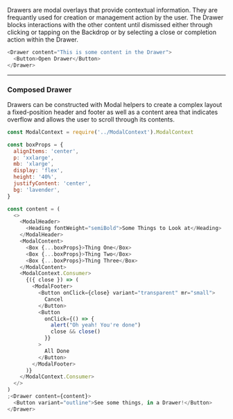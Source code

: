 Drawers are modal overlays that provide contextual information. They are frequantly used for creation or management action by the user. The Drawer blocks interactions with the other content until dismissed either through clicking or tapping on the Backdrop or by selecting a close or completion action within the Drawer.

```js
<Drawer content="This is some content in the Drawer">
  <Button>Open Drawer</Button>
</Drawer>
```

---

### Composed Drawer

Drawers can be constructed with Modal helpers to create a complex layout a fixed-position header and footer as well as a content area that indicates overflow and allows the user to scroll through its contents.

```js
const ModalContext = require('../ModalContext').ModalContext

const boxProps = {
  alignItems: 'center',
  p: 'xxlarge',
  mb: 'xlarge',
  display: 'flex',
  height: '40%',
  justifyContent: 'center',
  bg: 'lavender',
}

const content = (
  <>
    <ModalHeader>
      <Heading fontWeight="semiBold">Some Things to Look at</Heading>
    </ModalHeader>
    <ModalContent>
      <Box {...boxProps}>Thing One</Box>
      <Box {...boxProps}>Thing Two</Box>
      <Box {...boxProps}>Thing Three</Box>
    </ModalContent>
    <ModalContext.Consumer>
      {({ close }) => (
        <ModalFooter>
          <Button onClick={close} variant="transparent" mr="small">
            Cancel
          </Button>
          <Button
            onClick={() => {
              alert("Oh yeah! You're done")
              close && close()
            }}
          >
            All Done
          </Button>
        </ModalFooter>
      )}
    </ModalContext.Consumer>
  </>
)
;<Drawer content={content}>
  <Button variant="outline">See some things, in a Drawer!</Button>
</Drawer>
```
